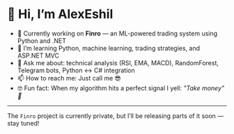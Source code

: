 # 👋 Hi, I’m AlexEshil

- 🔭 Currently working on **Finro** — an ML-powered trading system using Python and .NET
- 🌱 I’m learning Python, machine learning, trading strategies, and ASP.NET MVC
- 💬 Ask me about: technical analysis (RSI, EMA, MACD), RandomForest, Telegram bots, Python ↔ C# integration
- 📫 How to reach me: Just call me 😎
- 🤓 Fun fact: When my algorithm hits a perfect signal I yell: *"Take money" 🚀*

---

The `Finro` project is currently private, but I’ll be releasing parts of it soon — stay tuned!


<!---
AlexEshil/AlexEshil is a ✨ special ✨ repository because its `README.md` (this file) appears on your GitHub profile.
You can click the Preview link to take a look at your changes.
--->
